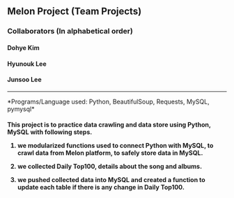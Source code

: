 
<h2> Melon Project (Team Projects)

<h3> Collaborators (In alphabetical order) <br>
<h4> Dohye Kim
<h4> Hyunouk Lee
  <h4> Junsoo Lee </h4>
  <hr>
*Programs/Language used: Python, BeautifulSoup, Requests, MySQL, pymysql* <br>
<h4> This project is to practice data crawling and data store using Python, MySQL with following steps. <br>

1. we modularized functions used to connect Python with MySQL, to crawl data from Melon platform, to safely store data in MySQL. <br>

2. we collected Daily Top100, details about the song and albums.<br>

3. we pushed collected data into MySQL and created a function to update each table if there is any change in Daily Top100. <br>
